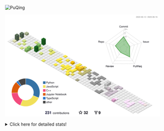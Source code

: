![PuQing](https://user-images.githubusercontent.com/27223114/171565019-9a56fae6-b08b-421f-99db-7e830da42371.png)

![](./profile-3d-contrib/profile-season-animate.svg)

<details>
<summary>Click here for detailed stats!</summary>

<!--START_SECTION:waka-->
![Lines of code](https://img.shields.io/badge/From%20Hello%20World%20I%27ve%20Written-715.8%20thousand%20lines%20of%20code-blue)

**🐱 My GitHub Data** 

> 📦 247.1 kB Used in GitHub's Storage 
 > 
> 🏆 80 Contributions in the Year 2023
 > 
> 🚫 Not Opted to Hire
 > 
> 📜 26 Public Repositories 
 > 
> 🔑 28 Private Repositories 
 > 
**I'm an Early 🐤** 

```text
🌞 Morning                285 commits         █████░░░░░░░░░░░░░░░░░░░░   18.74 % 
🌆 Daytime                767 commits         █████████████░░░░░░░░░░░░   50.43 % 
🌃 Evening                211 commits         ███░░░░░░░░░░░░░░░░░░░░░░   13.87 % 
🌙 Night                  258 commits         ████░░░░░░░░░░░░░░░░░░░░░   16.96 % 
```


📊 **This Week I Spent My Time On** 

```text
💬 Programming Languages: 
TeX                      9 hrs 8 mins        █████████████░░░░░░░░░░░░   53.63 % 
Jupyter Notebook         3 hrs 37 mins       █████░░░░░░░░░░░░░░░░░░░░   21.29 % 
Python                   2 hrs 42 mins       ████░░░░░░░░░░░░░░░░░░░░░   15.90 % 
C++                      57 mins             █░░░░░░░░░░░░░░░░░░░░░░░░   05.61 % 
YAML                     12 mins             ░░░░░░░░░░░░░░░░░░░░░░░░░   01.23 % 

🔥 Editors: 
VS Code                  15 hrs 9 mins       ██████████████████████░░░   88.94 % 
DataSpell                1 hr 53 mins        ███░░░░░░░░░░░░░░░░░░░░░░   11.06 % 

💻 Operating System: 
WSL                      14 hrs 57 mins      ██████████████████████░░░   87.70 % 
Windows                  1 hr 53 mins        ███░░░░░░░░░░░░░░░░░░░░░░   11.06 % 
Mac                      12 mins             ░░░░░░░░░░░░░░░░░░░░░░░░░   01.23 % 
```


<!--END_SECTION:waka-->
</details>
